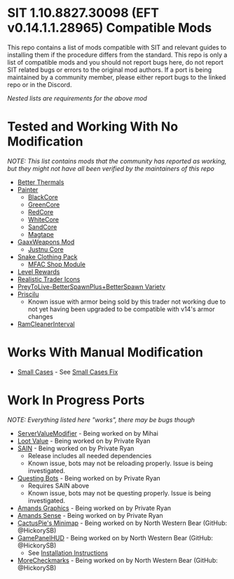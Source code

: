 # SIT 1.10.8827.30098 (EFT v0.14.1.1.28965) Compatible Mods
This repo contains a list of mods compatible with SIT and relevant guides to installing them if the procedure differs from the standard.
This repo is only a list of compatible mods and you should not report bugs here, do not report SIT related bugs or errors to the original mod authors. If a port is being maintained by a community member, please either report bugs to the linked repo or in the Discord.

*Nested lists are requirements for the above mod*


# Tested and Working With No Modification
*NOTE: This list contains mods that the community has reported as working, but they might not have all been verified by the maintainers of this repo*
- [Better Thermals](https://hub.sp-tarkov.com/files/file/1644-better-thermals/)
- [Painter](https://hub.sp-tarkov.com/files/file/1412-painter/)
  - [BlackCore](https://hub.sp-tarkov.com/files/file/1345-blackcore/)
  - [GreenCore](https://hub.sp-tarkov.com/files/file/1260-greencore/)
  - [RedCore](https://hub.sp-tarkov.com/files/file/1225-redcore/)
  - [WhiteCore](https://hub.sp-tarkov.com/files/file/1313-whitecore/)
  - [SandCore](https://hub.sp-tarkov.com/files/file/1379-sandcore-fde-retextures/)
  - [Magtape](https://hub.sp-tarkov.com/files/file/1404-mag-tape/)
- [GaaxWeapons Mod](https://hub.sp-tarkov.com/files/file/1676-gaaxweapons-mod-port/)
  - [Justnu Core](https://hub.sp-tarkov.com/files/file/378-justnu-core/)
- [Snake Clothing Pack](https://hub.sp-tarkov.com/files/file/1422-snake-clothing-pack/)
  - [MFAC Shop Module](https://hub.sp-tarkov.com/files/file/1208-mfac-shop-module/)
- [Level Rewards](https://hub.sp-tarkov.com/files/file/1080-level-rewards/)
- [Realistic Trader Icons](https://hub.sp-tarkov.com/files/file/1141-realistic-trader-icons/)
- [PreyToLive-BetterSpawnPlus+BetterSpawn Variety](https://e.pcloud.link/publink/show?code=XZPdwnZqbKETcW3gfYu4oIYg6EwhkLvrvT7)
- [Priscilu](https://hub.sp-tarkov.com/files/file/546-priscilu-the-trader/)
  - Known issue with armor being sold by this trader not working due to not yet having been upgraded to be compatible with v14's armor changes
- [RamCleanerInterval](https://hub.sp-tarkov.com/files/file/1662-ram-cleaner-fix/)

# Works With Manual Modification
- [Small Cases](https://hub.sp-tarkov.com/files/file/1318-small-cases-now-with-fannypack/) - See [Small Cases Fix](Guides/Fixes/SMALLCASES.md)

# Work In Progress Ports
*NOTE: Everything listed here "works", there may be bugs though*
- [ServerValueModifier](https://pixeldrain.com/u/sWtnYoCF) - Being worked on by Mihai
- [Loot Value](https://github.com/privateryann1/SIT-Mod-Ports/releases/tag/v1-LootValue) - Being worked on by Private Ryan
- [SAIN](https://github.com/privateryann1/SIT-Mod-Ports/releases/tag/v1-SAIN) - Being worked on by Private Ryan
  - Release includes all needed dependencies
  - Known issue, bots may not be reloading properly. Issue is being investigated.
- [Questing Bots](https://github.com/privateryann1/SIT-Mod-Ports/releases/tag/v1-QuestingBots) - Being worked on by Private Ryan
  - Requires SAIN above
  - Known issue, bots may not be questing properly. Issue is being investigated.
- [Amands Graphics](https://github.com/privateryann1/SIT-Mod-Ports/releases/tag/v1-AmandsGraphics) - Being worked on by Private Ryan
- [Amands Sense](https://github.com/privateryann1/SIT-Mod-Ports/releases/tag/v1-AmandsSense) - Being worked on by Private Ryan
- [CactusPie's Minimap](https://github.com/hickorysb/SPT-Minimap/releases/latest) - Being worked on by North Western Bear (GitHub: @HickorySB)
- [GamePanelHUD](https://github.com/hickorysb/Game-Panel-HUD-SIT-Patcher/releases/latest) - Being worked on by North Western Bear (GitHub: @HickorySB)
  - See [Installation Instructions](Guides/Installations/GamePanelHUD.md)
- [MoreCheckmarks](https://github.com/hickorysb/SIT-Mod-Ports/releases/latest) - Being worked on by North Western Bear (GitHub: @HickorySB)

